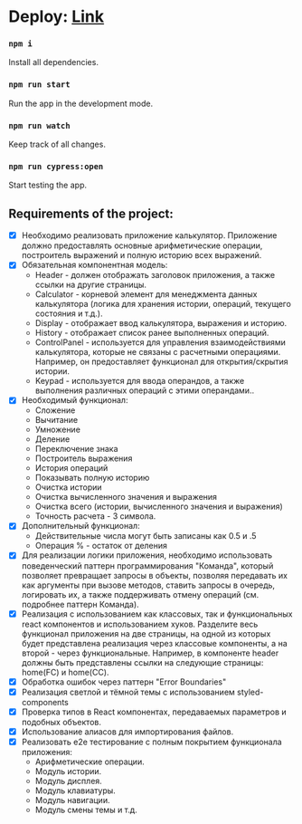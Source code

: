 # Deploy: [Link](https://mitrofanzxc.github.io/calculator/)

### `npm i`

Install all dependencies.

### `npm run start`

Run the app in the development mode.

### `npm run watch`

Keep track of all changes.

### `npm run cypress:open`

Start testing the app.

## Requirements of the project:

- [x] Необходимо реализовать приложение калькулятор. Приложение должно предоставлять основные арифметические операции, построитель выражений и полную историю всех выражений.
- [x] Обязательная компонентная модель:
  - Header - должен отображать заголовок приложения, а также ссылки на другие страницы.
  - Calculator - корневой элемент для менеджмента данных калькулятора (логика для хранения истории, операций, текущего состояния и т.д.).
  - Display - отображает ввод калькулятора, выражения и историю.
  - History - отображает список ранее выполненных операций.
  - ControlPanel - используется для управления взаимодействиями калькулятора, которые не связаны с расчетными операциями. Например, он предоставляет функционал для открытия/скрытия истории.
  - Keypad - используется для ввода операндов, а также выполнения различных операций с этими операндами..
- [x] Необходимый функционал:
  - Сложение
  - Вычитание
  - Умножение
  - Деление
  - Переключение знака
  - Построитель выражения
  - История операций
  - Показывать полную историю
  - Очистка истории
  - Очистка вычисленного значения и выражения
  - Очистка всего (истории, вычисленного значения и выражения)
  - Точность расчета - 3 символа.
- [x] Дополнительный функционал:
  - Действительные числа могут быть записаны как 0.5 и .5
  - Операция % - остаток от деления
- [x] Для реализации логики приложения, необходимо использовать поведенческий паттерн программирования "Команда", который позволяет превращает запросы в объекты, позволяя передавать их как аргументы при вызове методов, ставить запросы в очередь, логировать их, а также поддерживать отмену операций (см. подробнее паттерн Команда).
- [x] Реализация с использованием как классовых, так и функциональных react компонентов и использованием хуков. Разделите весь функционал приложения на две страницы, на одной из которых будет представлена реализация через классовые компоненты, а на второй - через функциональные. Например, в компоненте header должны быть представлены ссылки на следующие страницы: home(FC) и home(CC).
- [x] Обработка ошибок через паттерн "Error Boundaries"
- [x] Реализация светлой и тёмной темы с использованием styled-components
- [x] Проверка типов в React компонентах, передаваемых параметров и подобных объектов.
- [x] Использование алиасов для импортирования файлов.
- [x] Реализовать e2e тестирование c полным покрытием функционала приложения:
  - Арифметические операции.
  - Модуль истории.
  - Модуль дисплея.
  - Модуль клавиатуры.
  - Модуль навигации.
  - Модуль смены темы и т.д.
